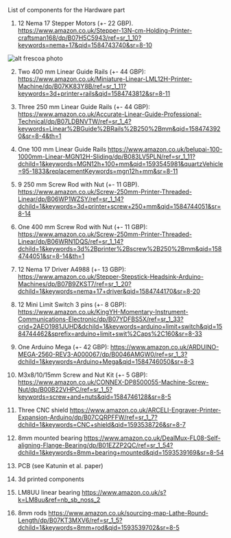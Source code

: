 
List of components for the Hardware part

1. 12  Nema 17 Stepper Motors (+- 22 GBP). 
https://www.amazon.co.uk/Stepper-13N-cm-Holding-Printer-craftsman168/dp/B07H5C5943/ref=sr_1_10?keywords=nema+17&qid=1584743740&sr=8-10

![alt frescoa photo](https://github.com/frescolabs/FrescoM/blob/master/media/Nema_17.jpg?raw=true)

2. Two 400 mm Linear Guide Rails (+- 44 GBP):
https://www.amazon.co.uk/Miniature-Linear-LML12H-Printer-Machine/dp/B07KK83Y8B/ref=sr_1_11?keywords=3d+printer+rails&qid=1584743812&sr=8-11

3. Three 250 mm Linear Guide Rails (+- 44 GBP):
https://www.amazon.co.uk/Accurate-Linear-Guide-Professional-Technical/dp/B07LDBNVTW/ref=sr_1_4?keywords=Linear%2BGuide%2BRails%2B250%2Bmm&qid=1584743920&sr=8-4&th=1

4. One 100 mm Linear Guide Rails
https://www.amazon.co.uk/belupai-100-1000mm-Linear-MGN12H-Sliding/dp/B083LV5PLN/ref=sr_1_11?dchild=1&keywords=MGN12h+100+mm&qid=1593545981&quartzVehicle=95-1833&replacementKeywords=mgn12h+mm&sr=8-11

5. 9 250 mm Screw Rod with Nut (+- 11 GBP).  
https://www.amazon.co.uk/Screw-250mm-Printer-Threaded-Linear/dp/B06WP1WZSY/ref=sr_1_14?dchild=1&keywords=3d+printer+screw+250+mm&qid=1584744051&sr=8-14

6. One 400 mm Screw Rod with Nut (+- 11 GBP):
https://www.amazon.co.uk/Screw-250mm-Printer-Threaded-Linear/dp/B06WRN1DQS/ref=sr_1_14?dchild=1&keywords=3d%2Bprinter%2Bscrew%2B250%2Bmm&qid=1584744051&sr=8-14&th=1

7. 12 Nema 17 Driver A4988 (+- 13 GBP): 
https://www.amazon.co.uk/Stepper-Stepstick-Headsink-Arduino-Machines/dp/B07B9ZKST7/ref=sr_1_20?dchild=1&keywords=nema+17+driver&qid=1584744170&sr=8-20

8. 12 Mini Limit Switch 3 pins (+- 8 GBP):
https://www.amazon.co.uk/KingYH-Momentary-Instrument-Communications-Electronic/dp/B07YDFBS5X/ref=sr_1_33?crid=2AEO1981JUHD&dchild=1&keywords=arduino+limit+switch&qid=1584744462&sprefix=arduino+limit+swit%2Caps%2C160&sr=8-33

9. One Arduino Mega (+- 42 GBP):
https://www.amazon.co.uk/ARDUINO-MEGA-2560-REV3-A000067/dp/B0046AMGW0/ref=sr_1_3?dchild=1&keywords=Arduino+Mega&qid=1584746050&sr=8-3

10. M3x8/10/15mm Screw and Nut Kit (+- 5 GBP):
https://www.amazon.co.uk/CONNEX-DP8500055-Machine-Screw-Nut/dp/B00B22VHPC/ref=sr_1_5?keywords=screw+and+nuts&qid=1584746128&sr=8-5

11. Three CNC shield 
https://www.amazon.co.uk/ARCELI-Engraver-Printer-Expansion-Arduino/dp/B07CQRPFFW/ref=sr_1_7?dchild=1&keywords=CNC+shield&qid=1593538726&sr=8-7

12. 8mm mounted bearing
https://www.amazon.co.uk/DealMux-FL08-Self-aligning-Flange-Bearing/dp/B01EZZP2QC/ref=sr_1_54?dchild=1&keywords=8mm+bearing+mounted&qid=1593539169&sr=8-54

13. PCB (see Katunin et al. paper)

14. 3d printed components

15. LM8UU linear bearing
https://www.amazon.co.uk/s?k=LM8uu&ref=nb_sb_noss_2

16. 8mm rods
https://www.amazon.co.uk/sourcing-map-Lathe-Round-Length/dp/B07KT3MXV6/ref=sr_1_5?dchild=1&keywords=8mm+rod&qid=1593539702&sr=8-5
